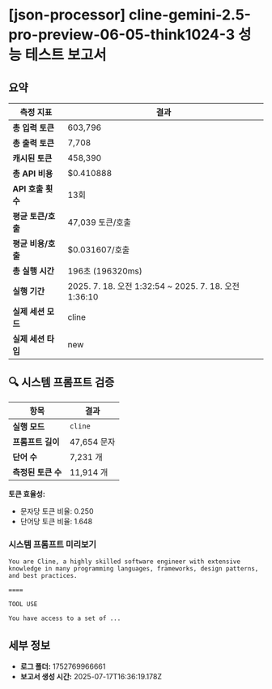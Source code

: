 # [json-processor] cline-gemini-2.5-pro-preview-06-05-think1024-3 성능 테스트 보고서

## 요약

| 측정 지표 | 결과 |
|---|---|
| **총 입력 토큰** | 603,796 |
| **총 출력 토큰** | 7,708 |
| **캐시된 토큰** | 458,390 |
| **총 API 비용** | $0.410888 |
| **API 호출 횟수** | 13회 |
| **평균 토큰/호출** | 47,039 토큰/호출 |
| **평균 비용/호출** | $0.031607/호출 |
| **총 실행 시간** | 196초 (196320ms) |
| **실행 기간** | 2025. 7. 18. 오전 1:32:54 ~ 2025. 7. 18. 오전 1:36:10 |
| **실제 세션 모드** | cline |
| **실제 세션 타입** | new |


## 🔍 시스템 프롬프트 검증

| 항목 | 결과 |
|---|---|
| **실행 모드** | `cline` |
| **프롬프트 길이** | 47,654 문자 |
| **단어 수** | 7,231 개 |
| **측정된 토큰 수** | 11,914 개 |

**토큰 효율성:**
- 문자당 토큰 비율: 0.250
- 단어당 토큰 비율: 1.648

### 시스템 프롬프트 미리보기
```
You are Cline, a highly skilled software engineer with extensive knowledge in many programming languages, frameworks, design patterns, and best practices.

====

TOOL USE

You have access to a set of ...
```




## 세부 정보

- **로그 폴더:** 1752769966661
- **보고서 생성 시간:** 2025-07-17T16:36:19.178Z
